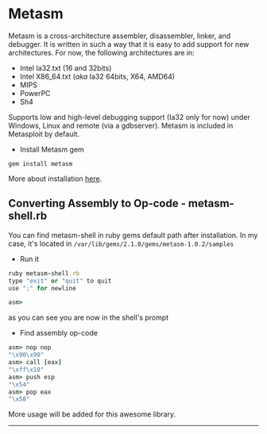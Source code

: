 # Metasm
Metasm is a cross-architecture assembler, disassembler, linker, and debugger.
It is written in such a way that it is easy to add support for new architectures.
For now, the following architectures are in:

* Intel Ia32.txt (16 and 32bits)
* Intel X86_64.txt (*aka* Ia32 64bits, X64, AMD64)
* MIPS
* PowerPC
* Sh4

Supports low and high-level debugging support (Ia32 only for now) under Windows, Linux and remote (via a gdbserver). Metasm is included in Metasploit by default.

- Install Metasm gem
```
gem install metasm
```
More about installation [here](https://github.com/jjyg/metasm/blob/master/doc/install_notes.txt).

## Converting Assembly to Op-code - metasm-shell.rb
You can find metasm-shell in ruby gems default path after installation. In my case, it's located in `/var/lib/gems/2.1.0/gems/metasm-1.0.2/samples`

- Run it

```ruby
ruby metasm-shell.rb
type "exit" or "quit" to quit
use ";" for newline

asm>
```
as you can see you are now in the shell's prompt

- Find assembly op-code

```ruby
asm> nop nop
"\x90\x90"
asm> call [eax]
"\xff\x10"
asm> push esp
"\x54"
asm> pop eax
"\x58"
```

More usage will be added for this awesome library.


<!---

https://github.com/jjyg/metasm/tree/master/samples

http://archive.hack.lu/2007/metasm.pdf

https://www.pentestgeek.com/2012/01/25/using-metasm-to-avoid-antivirus-detection-ghost-writing-asm/

http://blog.cobaltstrike.com/2012/11/09/using-av-safe-executables-with-cortana/

https://funoverip.net/wp-content/uploads/2012/06/AV-Sandbox-Presentation_v2.0.pdf

https://www.blackhat.com/presentations/bh-usa-09/TRACY/BHUSA09-Tracy-RubyPentesters-PAPER.pdf

-->



---
